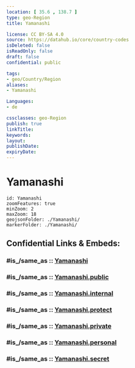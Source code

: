 ```yaml
---
location: [ 35.6 , 138.7 ] 
type: geo-Region
title: Yamanashi

license: CC BY-SA 4.0
source: https://datahub.io/core/country-codes
isDeleted: false
isReadOnly: false
draft: false
confidential: public

tags:
- geo/Country/Region
aliases:
- Yamanashi

Languages:
- de

cssclasses: geo-Region
publish: true
linkTitle: 
keywords: 
layout: 
publishDate: 
expiryDate: 
---
```


# Yamanashi

```leaflet
id: Yamanashi
zoomFeatures: true 
minZoom: 2 
maxZoom: 18
geojsonFolder: ./Yamanashi/
markerFolder: ./Yamanashi/
```


## Confidential Links & Embeds: 

### #is_/same_as :: [Yamanashi](/_Standards/Earth/Continent/Asia/Asia~East/Japan/Regions~Japan/Chūbu/prefectures~Chūbu/Yamanashi.md) 

### #is_/same_as :: [Yamanashi.public](/_public/Earth/Continent/Asia/Asia~East/Japan/Regions~Japan/Chūbu/prefectures~Chūbu/Yamanashi.public.md) 

### #is_/same_as :: [Yamanashi.internal](/_internal/Earth/Continent/Asia/Asia~East/Japan/Regions~Japan/Chūbu/prefectures~Chūbu/Yamanashi.internal.md) 

### #is_/same_as :: [Yamanashi.protect](/_protect/Earth/Continent/Asia/Asia~East/Japan/Regions~Japan/Chūbu/prefectures~Chūbu/Yamanashi.protect.md) 

### #is_/same_as :: [Yamanashi.private](/_private/Earth/Continent/Asia/Asia~East/Japan/Regions~Japan/Chūbu/prefectures~Chūbu/Yamanashi.private.md) 

### #is_/same_as :: [Yamanashi.personal](/_personal/Earth/Continent/Asia/Asia~East/Japan/Regions~Japan/Chūbu/prefectures~Chūbu/Yamanashi.personal.md) 

### #is_/same_as :: [Yamanashi.secret](/_secret/Earth/Continent/Asia/Asia~East/Japan/Regions~Japan/Chūbu/prefectures~Chūbu/Yamanashi.secret.md)

